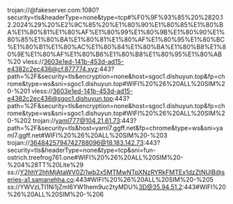 trojan://@fakeserver.com:1080?security=tls&headerType=none&type=tcp#%F0%9F%93%85%20%2820.12.2024%29%20%E2%9C%85%20%E1%80%90%E1%80%85%E1%80%BA%E1%80%81%E1%80%AF%E1%80%99%E1%80%9B%E1%80%90%E1%80%85%E1%80%BA%E1%80%81%E1%80%AF%E1%80%95%E1%80%BC%E1%80%B1%E1%80%AC%E1%80%84%E1%80%BA%E1%80%B8%E1%80%9E%E1%80%AF%E1%80%B6%E1%80%B8%E1%80%95%E1%80%AB%20
vless://3603e1ed-141b-453d-ad15-e4382c2ec436@cf.877774.xyz:443?path=%2F&security=tls&encryption=none&host=sgoc1.dishuyun.top&fp=chrome&type=ws&sni=sgoc1.dishuyun.top#WIFI%20%26%20ALL%20SIM%20-%201
vless://3603e1ed-141b-453d-ad15-e4382c2ec436@sgoc1.dishuyun.top:443?path=%2F&security=tls&encryption=none&host=sgoc1.dishuyun.top&fp=chrome&type=ws&sni=sgoc1.dishuyun.top#WIFI%20%26%20ALL%20SIM%20-%202
trojan://yaml777@104.21.61.73:443?path=%2F&security=tls&host=yaml7.ggff.net&fp=chrome&type=ws&sni=yaml7.ggff.net#WIFI%20%26%20ALL%20SIM%20-%203
trojan://3648425794742788096@18.183.142.73:443?security=tls&headerType=none&type=tcp&sni=fun-ostrich.treefrog761.one#WIFI%20%26%20ALL%20SIM%20-%204%28TT%20Lite%29
ss://Y2hhY2hhMjAtaWV0Zi1wb2x5MTMwNTpXNzRYRkFMTEx1dzZtNUlB@series-a1.samanehha.co:443#WIFI%20%26%20ALL%20SIM%20-%205
ss://YWVzLTI1Ni1jZmI6YW1hem9uc2tyMDU%3D@35.94.51.2:443#WIFI%20%26%20ALL%20SIM%20-%206
